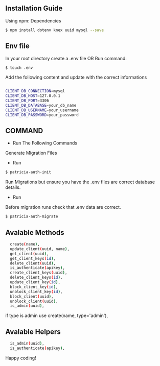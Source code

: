 ## Installation Guide

Using npm:
Dependencies
```bash
$ npm install dotenv knex uuid mysql --save
```

## Env file
In your root directory create a .env file OR Run command:

```bash
$ touch .env
```
Add the following content and update with the correct informations

```bash

CLIENT_DB_CONNECTION=mysql
CLIENT_DB_HOST=127.0.0.1
CLIENT_DB_PORT=3306
CLIENT_DB_DATABASE=your_db_name
CLIENT_DB_USERNAME=your_username
CLIENT_DB_PASSWORD=your_password
```

## COMMAND

- Run The Following Commands

Generate Migration Files
- Run 

```bash
$ patricia-auth-init
```

Run Migrations but ensure you have the .env files are correct database details. 
- Run 

Before migration runs check that .env data are correct.
```bash
$ patricia-auth-migrate
```

## Avalable Methods 

```bash
  create(name), 
  update_client(uuid, name),
  get_client(uuid),
  get_client_keys(id),
  delete_client(uuid),
  is_authenticate(apikey),
  create_client_keys(uuid),
  delete_client_keys(id),
  update_client_key(id),
  block_client_key(id),
  unblock_client_key(id),
  block_client(uuid),
  unblock_client(uuid),
  is_admin(uuid),

```
if type is admin use  create(name, type='admin'), 

## Avalable Helpers 
```bash
  is_admin(uuid),
  is_authenticate(apikey),
```

Happy coding!
